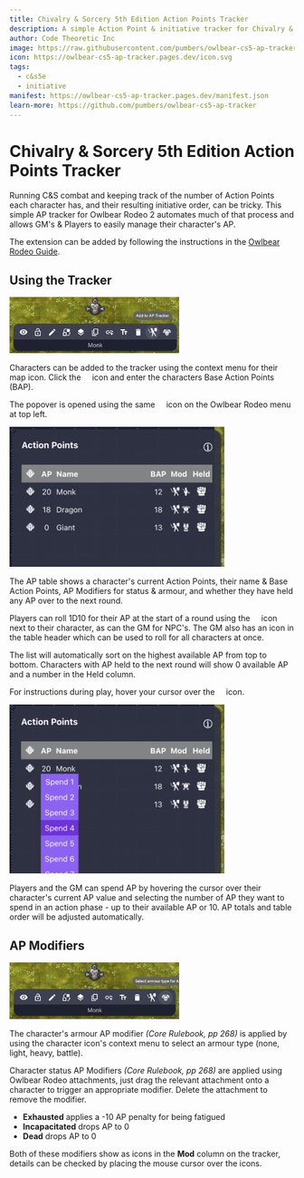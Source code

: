 ```yaml
---
title: Chivalry & Sorcery 5th Edition Action Points Tracker
description: A simple Action Point & initiative tracker for Chivalry & Sorcery 5e.
author: Code Theoretic Inc
image: https://raw.githubusercontent.com/pumbers/owlbear-cs5-ap-tracker/main/public/screenshot_popover.webp
icon: https://owlbear-cs5-ap-tracker.pages.dev/icon.svg
tags:
  - c&s5e
  - initiative
manifest: https://owlbear-cs5-ap-tracker.pages.dev/manifest.json
learn-more: https://github.com/pumbers/owlbear-cs5-ap-tracker
---
```


# Chivalry & Sorcery 5th Edition Action Points Tracker

Running C&S combat and keeping track of the number of Action Points each character has, and their resulting initiative order, can be tricky. This simple AP tracker for Owlbear Rodeo 2 automates much of that process and allows GM's & Players to easily manage their character's AP.

The extension can be added by following the instructions in the [Owlbear Rodeo Guide](https://extensions.owlbear.rodeo/guide).

## Using the Tracker

<img src="screenshot_contextmenu.webp"/>

Characters can be added to the tracker using the context menu for their map icon. Click the <img src="icons/swordman.svg" width="12"/> icon and enter the characters Base Action Points (BAP).

The popover is opened using the same <img src="icons/swordman.svg" width="12"/> icon on the Owlbear Rodeo menu at top left.

<img src="screenshot_popover.webp"/>

The AP table shows a character's current Action Points, their name & Base Action Points, AP Modifiers for status & armour, and whether they have held any AP over to the next round.

Players can roll 1D10 for their AP at the start of a round using the <img src="icons/d10.svg" width="12"/> icon next to their character, as can the GM for NPC's. The GM also has an icon in the table header which can be used to roll for all characters at once.

The list will automatically sort on the highest available AP from top to bottom. Characters with AP held to the next round will show 0 available AP and a number in the Held column.

For instructions during play, hover your cursor over the <img src="icons/info.svg" width="12"/> icon.

<img src="screenshot_spending.webp"/>

Players and the GM can spend AP by hovering the cursor over their character's current AP value and selecting the number of AP they want to spend in an action phase - up to their available AP or 10. AP totals and table order will be adjusted automatically.

## AP Modifiers

<img src="screenshot_armour.webp"/>

The character's armour AP modifier _(Core Rulebook, pp 268)_ is applied by using the character icon's context menu to select an armour type (none, light, heavy, battle).

Character status AP Modifiers _(Core Rulebook, pp 268)_ are applied using Owlbear Rodeo attachments, just drag the relevant attachment onto a character to trigger an appropriate modifier. Delete the attachment to remove the modifier.

- **Exhausted** applies a -10 AP penalty for being fatigued
- **Incapacitated** drops AP to 0
- **Dead** drops AP to 0

Both of these modifiers show as icons in the **Mod** column on the tracker, details can be checked by placing the mouse cursor over the icons.
